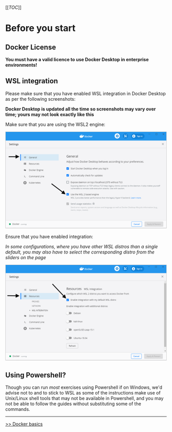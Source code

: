 [[_TOC_]]

# Before you start

## Docker License
**You must have a valid licence to use Docker Desktop in enterprise environments!** 

## WSL integration
Please make sure that you have enabled WSL integration in Docker Desktop as per the following screenshots:

**Docker Desktop is updated all the time so screenshots may vary over time; yours may not look exactly like this**

Make sure that you are using the WSL2 engine:

![wsl2-enable](../images/wsl2-enable.png)

Ensure that you have enabled integration:

_In some configurations, where you have other WSL distros than a single default, you may also have to select the corresponding distro from the sliders on the page_

![wsl2-choose-distro](../images/wsl2-choose-distro.png)

## Using Powershell?
Though you can run _most_ exercises using Powershell if on Windows, we'd advise not to and to stick to WSL as some of the instructions make use of Unix/Linux shell tools that may not be available in Powershell, and you may not be able to follow the guides without substituting some of the commands.

---

[>> Docker basics](./1.%20Docker%20Basics.MD)